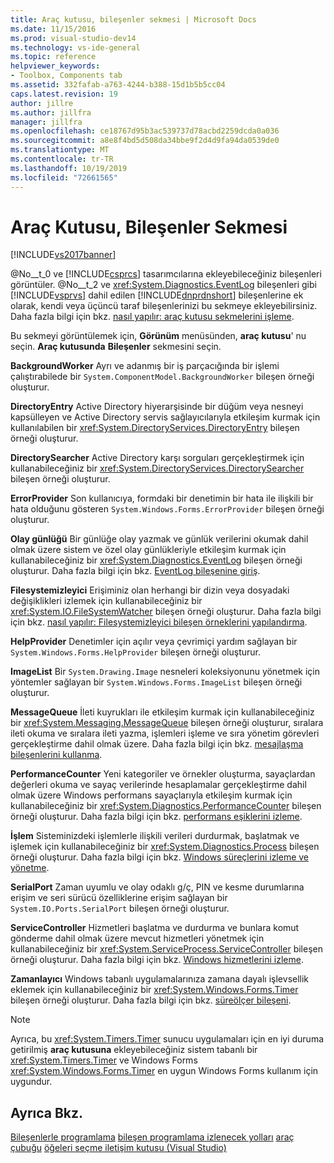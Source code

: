 ```yaml
---
title: Araç kutusu, bileşenler sekmesi | Microsoft Docs
ms.date: 11/15/2016
ms.prod: visual-studio-dev14
ms.technology: vs-ide-general
ms.topic: reference
helpviewer_keywords:
- Toolbox, Components tab
ms.assetid: 332fafab-a763-4244-b388-15d1b5b5cc04
caps.latest.revision: 19
author: jillre
ms.author: jillfra
manager: jillfra
ms.openlocfilehash: ce18767d95b3ac539737d78acbd2259dcda0a036
ms.sourcegitcommit: a8e8f4bd5d508da34bbe9f2d4d9fa94da0539de0
ms.translationtype: MT
ms.contentlocale: tr-TR
ms.lasthandoff: 10/19/2019
ms.locfileid: "72661565"
---
```

# <a name="toolbox-components-tab"></a>Araç Kutusu, Bileşenler Sekmesi
[!INCLUDE[vs2017banner](../../includes/vs2017banner.md)]

@No__t_0 ve [!INCLUDE[csprcs](../../includes/csprcs-md.md)] tasarımcılarına ekleyebileceğiniz bileşenleri görüntüler. @No__t_2 ve <xref:System.Diagnostics.EventLog> bileşenleri gibi [!INCLUDE[vsprvs](../../includes/vsprvs-md.md)] dahil edilen [!INCLUDE[dnprdnshort](../../includes/dnprdnshort-md.md)] bileşenlerine ek olarak, kendi veya üçüncü taraf bileşenlerinizi bu sekmeye ekleyebilirsiniz. Daha fazla bilgi için bkz. [nasıl yapılır: araç kutusu sekmelerini işleme](https://msdn.microsoft.com/21285050-cadd-455a-b1f5-a2289a89c4db).

 Bu sekmeyi görüntülemek için, **Görünüm** menüsünden, **araç kutusu**' nu seçin. **Araç kutusunda** **Bileşenler** sekmesini seçin.

 **BackgroundWorker** Ayrı ve adanmış bir iş parçacığında bir işlemi çalıştırabilede bir `System.ComponentModel.BackgroundWorker` bileşen örneği oluşturur.

 **DirectoryEntry** Active Directory hiyerarşisinde bir düğüm veya nesneyi kapsülleyen ve Active Directory servis sağlayıcılarıyla etkileşim kurmak için kullanılabilen bir <xref:System.DirectoryServices.DirectoryEntry> bileşen örneği oluşturur.

 **DirectorySearcher** Active Directory karşı sorguları gerçekleştirmek için kullanabileceğiniz bir <xref:System.DirectoryServices.DirectorySearcher> bileşen örneği oluşturur.

 **ErrorProvider** Son kullanıcıya, formdaki bir denetimin bir hata ile ilişkili bir hata olduğunu gösteren `System.Windows.Forms.ErrorProvider` bileşen örneği oluşturur.

 **Olay günlüğü** Bir günlüğe olay yazmak ve günlük verilerini okumak dahil olmak üzere sistem ve özel olay günlükleriyle etkileşim kurmak için kullanabileceğiniz bir <xref:System.Diagnostics.EventLog> bileşen örneği oluşturur. Daha fazla bilgi için bkz. [EventLog bileşenine giriş](https://msdn.microsoft.com/a2ba4f28-4b1a-435e-99ef-51b28e21f805).

 **Filesystemizleyici** Erişiminiz olan herhangi bir dizin veya dosyadaki değişiklikleri izlemek için kullanabileceğiniz bir <xref:System.IO.FileSystemWatcher> bileşen örneği oluşturur. Daha fazla bilgi için bkz. [nasıl yapılır: Filesystemizleyici bileşen örneklerini yapılandırma](https://msdn.microsoft.com/2e628234-4951-4135-8a86-28b924070d50).

 **HelpProvider** Denetimler için açılır veya çevrimiçi yardım sağlayan bir `System.Windows.Forms.HelpProvider` bileşen örneği oluşturur.

 **ImageList** Bir `System.Drawing.Image` nesneleri koleksiyonunu yönetmek için yöntemler sağlayan bir `System.Windows.Forms.ImageList` bileşen örneği oluşturur.

 **MessageQueue** İleti kuyrukları ile etkileşim kurmak için kullanabileceğiniz bir <xref:System.Messaging.MessageQueue> bileşen örneği oluşturur, sıralara ileti okuma ve sıralara ileti yazma, işlemleri işleme ve sıra yönetim görevleri gerçekleştirme dahil olmak üzere. Daha fazla bilgi için bkz. [mesajlaşma bileşenlerini kullanma](https://msdn.microsoft.com/922dbac7-26f0-4e39-b666-ccfc184793d7).

 **PerformanceCounter** Yeni kategoriler ve örnekler oluşturma, sayaçlardan değerleri okuma ve sayaç verilerinde hesaplamalar gerçekleştirme dahil olmak üzere Windows performans sayaçlarıyla etkileşim kurmak için kullanabileceğiniz bir <xref:System.Diagnostics.PerformanceCounter> bileşen örneği oluşturur. Daha fazla bilgi için bkz. [performans eşiklerini izleme](https://msdn.microsoft.com/b8b44a55-31d0-4b45-9517-8c1b1e4fdc91).

 **İşlem** Sisteminizdeki işlemlerle ilişkili verileri durdurmak, başlatmak ve işlemek için kullanabileceğiniz bir <xref:System.Diagnostics.Process> bileşen örneği oluşturur. Daha fazla bilgi için bkz. [Windows süreçlerini izleme ve yönetme](https://msdn.microsoft.com/a86bd4c1-b92c-49a0-8f32-61d67837b45e).

 **SerialPort** Zaman uyumlu ve olay odaklı g/ç, PIN ve kesme durumlarına erişim ve seri sürücü özelliklerine erişim sağlayan bir `System.IO.Ports.SerialPort` bileşen örneği oluşturur.

 **ServiceController** Hizmetleri başlatma ve durdurma ve bunlara komut gönderme dahil olmak üzere mevcut hizmetleri yönetmek için kullanabileceğiniz bir <xref:System.ServiceProcess.ServiceController> bileşen örneği oluşturur. Daha fazla bilgi için bkz. [Windows hizmetlerini izleme](https://msdn.microsoft.com/4542ee3f-e052-4cb9-8726-58e9420de222).

 **Zamanlayıcı** Windows tabanlı uygulamalarınıza zamana dayalı işlevsellik eklemek için kullanabileceğiniz bir <xref:System.Windows.Forms.Timer> bileşen örneği oluşturur. Daha fazla bilgi için bkz. [süreölçer bileşeni](https://msdn.microsoft.com/library/6700e534-6382-43d5-98ed-14205435fff7).

> [!NOTE]
> Ayrıca, bu <xref:System.Timers.Timer> sunucu uygulamaları için en iyi duruma getirilmiş **araç kutusuna** ekleyebileceğiniz sistem tabanlı bir <xref:System.Timers.Timer> ve Windows Forms <xref:System.Windows.Forms.Timer> en uygun Windows Forms kullanım için uygundur.

## <a name="see-also"></a>Ayrıca Bkz.
 [Bileşenlerle programlama](https://msdn.microsoft.com/library/d4d4fcb4-e0b8-46b3-b679-7ee0026eb9e3) [bileşen programlama izlenecek yolları](https://msdn.microsoft.com/library/373cacf7-479e-4b05-991c-5cb18824e913) [araç çubuğu](../../ide/reference/toolbox.md) [öğeleri seçme iletişim kutusu (Visual Studio)](https://msdn.microsoft.com/bd07835f-18a8-433e-bccc-7141f65263bb)
